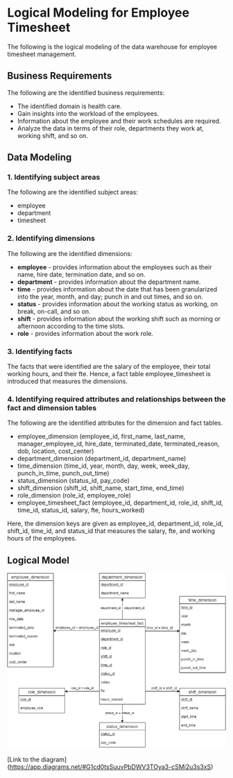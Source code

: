 # Logical Modeling for Employee Timesheet

The following is the logical modeling of the data warehouse for employee timesheet management.

## Business Requirements
The following are the identified business requirements:
- The identified domain is health care.
- Gain insights into the workload of the employees.
- Information about the employee and their work schedules are required.
- Analyze the data in terms of their role, departments they work at, working shift, and so on.

## Data Modeling
### 1. Identifying subject areas
The following are the identified subject areas:
- employee
- department
- timesheet

### 2. Identifying dimensions
The following are the identified dimensions:
- **employee** - provides information about the employees such as their name, hire date, termination date, and so on.
- **department** - provides information about the department name.
- **time** - provides information about the date that has been granularized into the year, month, and day; punch in and out times, and so on. 
- **status** - provides information about the working status as working, on break, on-call, and so on.
- **shift** - provides information about the working shift such as morning or afternoon according to the time slots.
- **role** - provides information about the work role.

### 3. Identifying facts
The facts that were identified are the salary of the employee, their total working hours, and their fte. Hence, a fact table employee_timesheet is introduced that measures the dimensions.

### 4. Identifying required attributes and relationships between the fact and dimension tables
The following are the identified attributes for the dimension and fact tables.
- employee_dimension (employee_id, first_name, last_name, manager_employee_id, hire_date, terminated_date, terminated_reason, dob, location, cost_center)
- department_dimension (department_id, department_name)
- time_dimension (time_id, year, month, day, week, week_day, punch_in_time, punch_out_time)
- status_dimension (status_id, pay_code)
- shift_dimension (shift_id, shift_name, start_time, end_time)
- role_dimension (role_id, employee_role)
- employee_timesheet_fact (employee_id, department_id, role_id,  shift_id, time_id, status_id, salary, fte, hours_worked)

Here, the dimension keys are given as employee_id, department_id, role_id, shift_id, time_id, and status_id that measures the salary, fte, and working hours of the employees.

## Logical Model
![](1-etl-assignment/docs/logical-model.png)


[Link to the diagram]
(https://app.diagrams.net/#G1cd0tsSuuvPbDWV3TOya3-cSMi2u3s3xS)